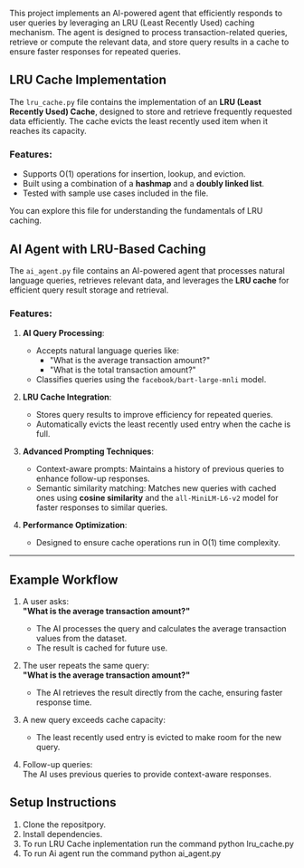 
This project implements an AI-powered agent that efficiently responds to user queries by leveraging an LRU (Least Recently Used) caching mechanism. The agent is designed to process transaction-related queries, retrieve or compute the relevant data, and store query results in a cache to ensure faster responses for repeated queries.

## LRU Cache Implementation

The `lru_cache.py` file contains the implementation of an **LRU (Least Recently Used) Cache**, designed to store and retrieve frequently requested data efficiently. The cache evicts the least recently used item when it reaches its capacity.  

### Features:
- Supports O(1) operations for insertion, lookup, and eviction.
- Built using a combination of a **hashmap** and a **doubly linked list**.
- Tested with sample use cases included in the file.  

You can explore this file for understanding the fundamentals of LRU caching.

## AI Agent with LRU-Based Caching  

The `ai_agent.py` file contains an AI-powered agent that processes natural language queries, retrieves relevant data, and leverages the **LRU cache** for efficient query result storage and retrieval.

### Features:
1. **AI Query Processing**:  
   - Accepts natural language queries like:
     - "What is the average transaction amount?"
     - "What is the total transaction amount?"
   - Classifies queries using the `facebook/bart-large-mnli` model.

2. **LRU Cache Integration**:  
   - Stores query results to improve efficiency for repeated queries.
   - Automatically evicts the least recently used entry when the cache is full.

3. **Advanced Prompting Techniques**:  
   - Context-aware prompts: Maintains a history of previous queries to enhance follow-up responses.
   - Semantic similarity matching: Matches new queries with cached ones using **cosine similarity** and the `all-MiniLM-L6-v2` model for faster responses to similar queries.

4. **Performance Optimization**:  
   - Designed to ensure cache operations run in O(1) time complexity.

---

## Example Workflow

1. A user asks:  
   **"What is the average transaction amount?"**  
   - The AI processes the query and calculates the average transaction values from the dataset.  
   - The result is cached for future use.

2. The user repeats the same query:  
   **"What is the average transaction amount?"**  
   - The AI retrieves the result directly from the cache, ensuring faster response time.

3. A new query exceeds cache capacity:  
   - The least recently used entry is evicted to make room for the new query.

4. Follow-up queries:  
   The AI uses previous queries to provide context-aware responses.


## **Setup Instructions**

1. Clone the repositpory.
2. Install dependencies.
3. To run LRU Cache inplementation run the command python lru_cache.py
4. To run Ai agent run the command python ai_agent.py
